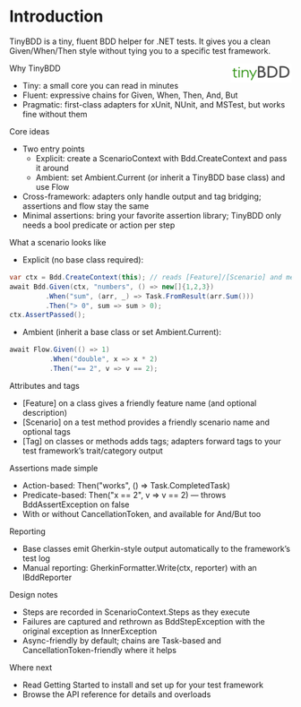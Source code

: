 # Introduction


TinyBDD is a tiny, fluent BDD helper for .NET tests. It gives you a clean Given/When/Then style without tying you to a specific test framework.

<img src="../images/tinyBDD.png" alt="TinyBDD" width="110" align="right" />

Why TinyBDD

- Tiny: a small core you can read in minutes
- Fluent: expressive chains for Given, When, Then, And, But
- Pragmatic: first-class adapters for xUnit, NUnit, and MSTest, but works fine without them

Core ideas

- Two entry points
  - Explicit: create a ScenarioContext with Bdd.CreateContext and pass it around
  - Ambient: set Ambient.Current (or inherit a TinyBDD base class) and use Flow
- Cross-framework: adapters only handle output and tag bridging; assertions and flow stay the same
- Minimal assertions: bring your favorite assertion library; TinyBDD only needs a bool predicate or action per step

What a scenario looks like

- Explicit (no base class required):

```csharp
var ctx = Bdd.CreateContext(this); // reads [Feature]/[Scenario] and method/test attributes
await Bdd.Given(ctx, "numbers", () => new[]{1,2,3})
         .When("sum", (arr, _) => Task.FromResult(arr.Sum()))
         .Then("> 0", sum => sum > 0);
ctx.AssertPassed();
```

- Ambient (inherit a base class or set Ambient.Current):

```csharp
await Flow.Given(() => 1)
          .When("double", x => x * 2)
          .Then("== 2", v => v == 2);
```

Attributes and tags

- [Feature] on a class gives a friendly feature name (and optional description)
- [Scenario] on a test method provides a friendly scenario name and optional tags
- [Tag] on classes or methods adds tags; adapters forward tags to your test framework’s trait/category output

Assertions made simple

- Action-based: Then("works", () => Task.CompletedTask)
- Predicate-based: Then("x == 2", v => v == 2) — throws BddAssertException on false
- With or without CancellationToken, and available for And/But too

Reporting

- Base classes emit Gherkin-style output automatically to the framework’s test log
- Manual reporting: GherkinFormatter.Write(ctx, reporter) with an IBddReporter

Design notes

- Steps are recorded in ScenarioContext.Steps as they execute
- Failures are captured and rethrown as BddStepException with the original exception as InnerException
- Async-friendly by default; chains are Task-based and CancellationToken-friendly where it helps

Where next

- Read Getting Started to install and set up for your test framework
- Browse the API reference for details and overloads
